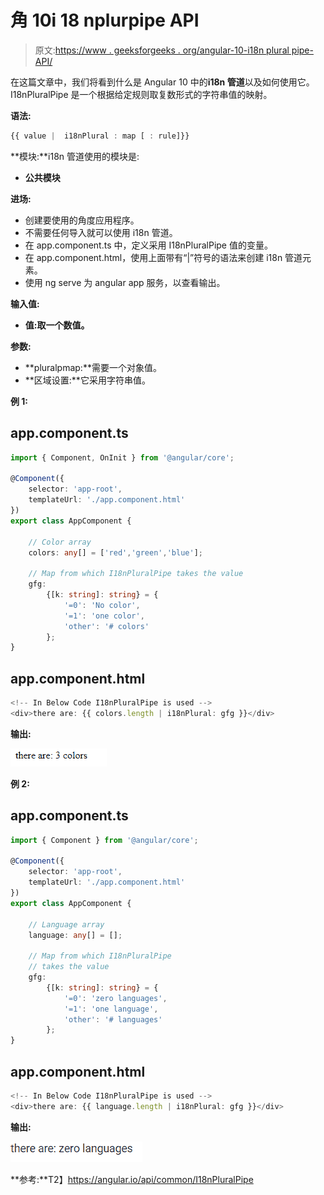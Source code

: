 # 角 10i 18 nplurpipe API

> 原文:[https://www . geeksforgeeks . org/angular-10-i18n plural pipe-API/](https://www.geeksforgeeks.org/angular-10-i18npluralpipe-api/)

在这篇文章中，我们将看到什么是 Angular 10 中的**i18n 管道**以及如何使用它。I18nPluralPipe 是一个根据给定规则取复数形式的字符串值的映射。

**语法:**

```ts
{{ value |  i18nPlural : map [ : rule]}}
```

**模块:**i18n 管道使用的模块是:

*   **公共模块**

**进场:**

*   创建要使用的角度应用程序。
*   不需要任何导入就可以使用 i18n 管道。
*   在 app.component.ts 中，定义采用 I18nPluralPipe 值的变量。
*   在 app.component.html，使用上面带有“|”符号的语法来创建 i18n 管道元素。
*   使用 ng serve 为 angular app 服务，以查看输出。

**输入值:**

*   **值:**取一个数值**。**

**参数:**

*   **pluralpmap:**需要一个对象值。
*   **区域设置:**它采用字符串值。

**例 1:**

## app.component.ts

```ts
import { Component, OnInit } from '@angular/core';

@Component({
    selector: 'app-root',
    templateUrl: './app.component.html'
})
export class AppComponent {

    // Color array
    colors: any[] = ['red','green','blue'];

    // Map from which I18nPluralPipe takes the value
    gfg:
        {[k: string]: string} = {
            '=0': 'No color', 
            '=1': 'one color',  
            'other': '# colors'
        };
}
```

## app.component.html

```ts
<!-- In Below Code I18nPluralPipe is used -->
<div>there are: {{ colors.length | i18nPlural: gfg }}</div>
```

**输出:**

![](img/b1b940981f66a36507066b0a95071668.png)

**例 2:**

## app.component.ts

```ts
import { Component } from '@angular/core';

@Component({
    selector: 'app-root',
    templateUrl: './app.component.html'
})
export class AppComponent {

    // Language array
    language: any[] = [];

    // Map from which I18nPluralPipe
    // takes the value
    gfg:
        {[k: string]: string} = {
            '=0': 'zero languages', 
            '=1': 'one language',
            'other': '# languages'
        };
}
```

## app.component.html

```ts
<!-- In Below Code I18nPluralPipe is used -->
<div>there are: {{ language.length | i18nPlural: gfg }}</div>
```

**输出:**

![](img/4112a15441ef44f0d426be2d70acf1c9.png)

**参考:**T2】https://angular.io/api/common/I18nPluralPipe